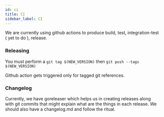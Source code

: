 ```yaml
---
id: ci
title: CI
sidebar_label: CI
---
```


We are currently using github actions to produce build, test, integration-test ( yet to do ), release.


### Releasing

You must perform a `git tag $(NEW_VERSION)` then `git push --tags $(NEW_VERSION)`

Github action gets triggered only for tagged git references.

### Changelog

Currently, we have goreleaser which helps us in creating releases along with git commits that might explain what are the things in each release. We should also have a changelog.md and follow the ritual.